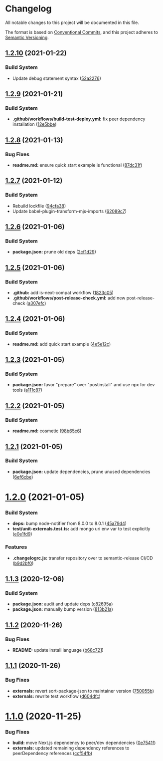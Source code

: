 # Changelog

All notable changes to this project will be documented in this file.

The format is based on [Conventional Commits][36], and this project adheres to
[Semantic Versioning][37].

## [1.2.10][38] (2021-01-22)

### Build System

- Update debug statement syntax ([52a2276][39])

## [1.2.9][1] (2021-01-21)

### Build System

- **.github/workflows/build-test-deploy.yml:** fix peer dependency installation
  ([12e5bbe][2])

## [1.2.8][3] (2021-01-13)

### Bug Fixes

- **readme.md:** ensure quick start example is functional ([87dc31f][4])

## [1.2.7][5] (2021-01-12)

### Build System

- Rebuild lockfile ([94cfa38][6])
- Update babel-plugin-transform-mjs-imports ([62089c7][7])

## [1.2.6][8] (2021-01-06)

### Build System

- **package.json:** prune old deps ([2cf1d29][9])

## [1.2.5][10] (2021-01-06)

### Build System

- **.github:** add is-next-compat workflow ([1823c05][11])
- **.github/workflows/post-release-check.yml:** add new post-release-check
  ([a307efc][12])

## [1.2.4][13] (2021-01-06)

### Build System

- **readme.md:** add quick start example ([4e5e12c][14])

## [1.2.3][15] (2021-01-05)

### Build System

- **package.json:** favor "prepare" over "postinstall" and use npx for dev tools
  ([a111c87][16])

## [1.2.2][17] (2021-01-05)

### Build System

- **readme.md:** cosmetic ([98b65c6][18])

## [1.2.1][19] (2021-01-05)

### Build System

- **package.json:** update dependencies, prune unused dependencies
  ([6ef6cbe][20])

# [1.2.0][21] (2021-01-05)

### Build System

- **deps:** bump node-notifier from 8.0.0 to 8.0.1 ([45a79d4][22])
- **test/unit-externals.test.ts:** add mongo uri env var to test explicitly
  ([e0e1fd9][23])

### Features

- **.changelogrc.js:** transfer repository over to semantic-release CI/CD
  ([b9d2bf0][24])

## [1.1.3][25] (2020-12-06)

### Build System

- **package.json:** audit and update deps ([c82695a][26])
- **package.json:** manually bump version ([813b21a][27])

## [1.1.2][28] (2020-11-26)

### Bug Fixes

- **README:** update install language ([b68c721][29])

## [1.1.1][30] (2020-11-26)

### Bug Fixes

- **externals:** revert sort-package-json to maintainer version ([750055b][31])
- **externals:** rewrite test workflow ([d604dfc][32])

# [1.1.0][33] (2020-11-25)

### Bug Fixes

- **build:** move Next.js dependency to peer/dev dependencies ([0e7541f][34])
- **externals:** updated remaining dependency references to peerDependency
  references ([ccf54fb][35])

[1]:
  https://github.com/Xunnamius/next-test-api-route-handler/compare/v1.2.8...v1.2.9
[2]:
  https://github.com/Xunnamius/next-test-api-route-handler/commit/12e5bbe1bf36fda3ef938c7ed7cd445fec3901c9
[3]:
  https://github.com/Xunnamius/next-test-api-route-handler/compare/v1.2.7...v1.2.8
[4]:
  https://github.com/Xunnamius/next-test-api-route-handler/commit/87dc31f264682d8048ee8d4cba4dbf866666bf07
[5]:
  https://github.com/Xunnamius/next-test-api-route-handler/compare/v1.2.6...v1.2.7
[6]:
  https://github.com/Xunnamius/next-test-api-route-handler/commit/94cfa3806bfa0250e9b2dd5b3abfb2ff65c77c6a
[7]:
  https://github.com/Xunnamius/next-test-api-route-handler/commit/62089c79f6c9b585d2bb8ca0a8b87bd355b8695f
[8]:
  https://github.com/Xunnamius/next-test-api-route-handler/compare/v1.2.5...v1.2.6
[9]:
  https://github.com/Xunnamius/next-test-api-route-handler/commit/2cf1d29159fb746dc4a7c09a8193e46c6bec3823
[10]:
  https://github.com/Xunnamius/next-test-api-route-handler/compare/v1.2.4...v1.2.5
[11]:
  https://github.com/Xunnamius/next-test-api-route-handler/commit/1823c055f034e528337c68d710164097e423f6e2
[12]:
  https://github.com/Xunnamius/next-test-api-route-handler/commit/a307efcf2cdf60679d68fab385bdc8951a476ace
[13]:
  https://github.com/Xunnamius/next-test-api-route-handler/compare/v1.2.3...v1.2.4
[14]:
  https://github.com/Xunnamius/next-test-api-route-handler/commit/4e5e12c0df4fc80abb696d32718440ff294902e7
[15]:
  https://github.com/Xunnamius/next-test-api-route-handler/compare/v1.2.2...v1.2.3
[16]:
  https://github.com/Xunnamius/next-test-api-route-handler/commit/a111c87ccd863ce4dac85a5bd0281d87affe3b63
[17]:
  https://github.com/Xunnamius/next-test-api-route-handler/compare/v1.2.1...v1.2.2
[18]:
  https://github.com/Xunnamius/next-test-api-route-handler/commit/98b65c6da330040e4bcbc22fe28db87c3965fd0e
[19]:
  https://github.com/Xunnamius/next-test-api-route-handler/compare/v1.2.0...v1.2.1
[20]:
  https://github.com/Xunnamius/next-test-api-route-handler/commit/6ef6cbeb143648eb1fed5eff39071a06e7354275
[21]:
  https://github.com/Xunnamius/next-test-api-route-handler/compare/v1.1.3...v1.2.0
[22]:
  https://github.com/Xunnamius/next-test-api-route-handler/commit/45a79d41835b5146912511f8b583c9128d154cf9
[23]:
  https://github.com/Xunnamius/next-test-api-route-handler/commit/e0e1fd951fbe63c04c264ad11ab1fa7a39e1679a
[24]:
  https://github.com/Xunnamius/next-test-api-route-handler/commit/b9d2bf010fba4b163e1eea0801271292a0e74308
[25]:
  https://github.com/Xunnamius/next-test-api-route-handler/compare/v1.1.2...v1.1.3
[26]:
  https://github.com/Xunnamius/next-test-api-route-handler/commit/c82695a8816b6cd5f0e11d09cc2f948a30a416e9
[27]:
  https://github.com/Xunnamius/next-test-api-route-handler/commit/813b21ad1e2c78594903b3a8f504f4460d8e506e
[28]:
  https://github.com/Xunnamius/next-test-api-route-handler/compare/v1.1.1...v1.1.2
[29]:
  https://github.com/Xunnamius/next-test-api-route-handler/commit/b68c721e5100baa883c7096e5cc4e81c1c60ed00
[30]:
  https://github.com/Xunnamius/next-test-api-route-handler/compare/v1.1.0...v1.1.1
[31]:
  https://github.com/Xunnamius/next-test-api-route-handler/commit/750055b92699fc7f1c06349ccdb0ddc0179f891a
[32]:
  https://github.com/Xunnamius/next-test-api-route-handler/commit/d604dfc39d2e77cbe1234b8349a2ecef81a9e54a
[33]:
  https://github.com/Xunnamius/next-test-api-route-handler/compare/v1.0.10...v1.1.0
[34]:
  https://github.com/Xunnamius/next-test-api-route-handler/commit/0e7541fbecd2e3bacc124f624bfca2b56ceeb89f
[35]:
  https://github.com/Xunnamius/next-test-api-route-handler/commit/ccf54fb480e35961647900d345149d3cd1cf60d8
[36]: https://conventionalcommits.org
[37]: https://semver.org
[38]:
  https://github.com/Xunnamius/next-test-api-route-handler/compare/v1.2.9...v1.2.10
[39]:
  https://github.com/Xunnamius/next-test-api-route-handler/commit/52a22765e17759271e7ba6c83ce9f3609500b5f3
